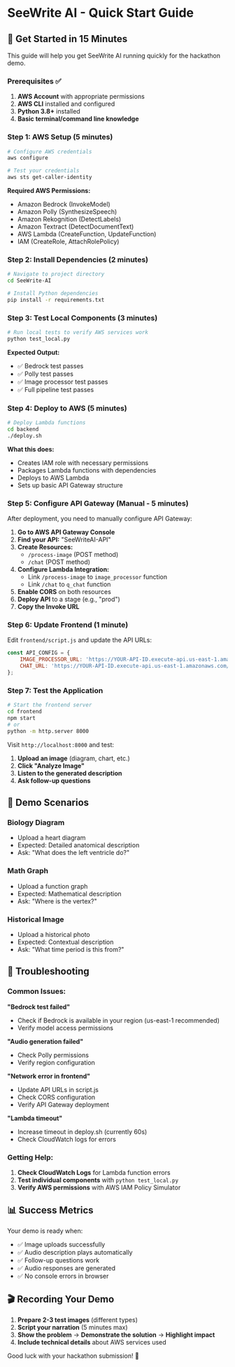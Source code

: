# SeeWrite AI - Quick Start Guide

## 🚀 Get Started in 15 Minutes

This guide will help you get SeeWrite AI running quickly for the hackathon demo.

### Prerequisites ✅

1. **AWS Account** with appropriate permissions
2. **AWS CLI** installed and configured
3. **Python 3.8+** installed
4. **Basic terminal/command line knowledge**

### Step 1: AWS Setup (5 minutes)

```bash
# Configure AWS credentials
aws configure

# Test your credentials
aws sts get-caller-identity
```

**Required AWS Permissions:**
- Amazon Bedrock (InvokeModel)
- Amazon Polly (SynthesizeSpeech)
- Amazon Rekognition (DetectLabels)
- Amazon Textract (DetectDocumentText)
- AWS Lambda (CreateFunction, UpdateFunction)
- IAM (CreateRole, AttachRolePolicy)

### Step 2: Install Dependencies (2 minutes)

```bash
# Navigate to project directory
cd SeeWrite-AI

# Install Python dependencies
pip install -r requirements.txt
```

### Step 3: Test Local Components (3 minutes)

```bash
# Run local tests to verify AWS services work
python test_local.py
```

**Expected Output:**
- ✅ Bedrock test passes
- ✅ Polly test passes  
- ✅ Image processor test passes
- ✅ Full pipeline test passes

### Step 4: Deploy to AWS (5 minutes)

```bash
# Deploy Lambda functions
cd backend
./deploy.sh
```

**What this does:**
- Creates IAM role with necessary permissions
- Packages Lambda functions with dependencies
- Deploys to AWS Lambda
- Sets up basic API Gateway structure

### Step 5: Configure API Gateway (Manual - 5 minutes)

After deployment, you need to manually configure API Gateway:

1. **Go to AWS API Gateway Console**
2. **Find your API:** "SeeWriteAI-API"
3. **Create Resources:**
   - `/process-image` (POST method)
   - `/chat` (POST method)
4. **Configure Lambda Integration:**
   - Link `/process-image` to `image_processor` function
   - Link `/chat` to `q_chat` function
5. **Enable CORS** on both resources
6. **Deploy API** to a stage (e.g., "prod")
7. **Copy the Invoke URL**

### Step 6: Update Frontend (1 minute)

Edit `frontend/script.js` and update the API URLs:

```javascript
const API_CONFIG = {
    IMAGE_PROCESSOR_URL: 'https://YOUR-API-ID.execute-api.us-east-1.amazonaws.com/prod/process-image',
    CHAT_URL: 'https://YOUR-API-ID.execute-api.us-east-1.amazonaws.com/prod/chat'
};
```

### Step 7: Test the Application

```bash
# Start the frontend server
cd frontend
npm start
# or
python -m http.server 8000
```

Visit `http://localhost:8000` and test:

1. **Upload an image** (diagram, chart, etc.)
2. **Click "Analyze Image"**
3. **Listen to the generated description**
4. **Ask follow-up questions**

## 🎯 Demo Scenarios

### Biology Diagram
- Upload a heart diagram
- Expected: Detailed anatomical description
- Ask: "What does the left ventricle do?"

### Math Graph
- Upload a function graph
- Expected: Mathematical description
- Ask: "Where is the vertex?"

### Historical Image
- Upload a historical photo
- Expected: Contextual description
- Ask: "What time period is this from?"

## 🐛 Troubleshooting

### Common Issues:

**"Bedrock test failed"**
- Check if Bedrock is available in your region (us-east-1 recommended)
- Verify model access permissions

**"Audio generation failed"**
- Check Polly permissions
- Verify region configuration

**"Network error in frontend"**
- Update API URLs in script.js
- Check CORS configuration
- Verify API Gateway deployment

**"Lambda timeout"**
- Increase timeout in deploy.sh (currently 60s)
- Check CloudWatch logs for errors

### Getting Help:

1. **Check CloudWatch Logs** for Lambda function errors
2. **Test individual components** with `python test_local.py`
3. **Verify AWS permissions** with AWS IAM Policy Simulator

## 📊 Success Metrics

Your demo is ready when:
- ✅ Image uploads successfully
- ✅ Audio description plays automatically
- ✅ Follow-up questions work
- ✅ Audio responses are generated
- ✅ No console errors in browser

## 🎬 Recording Your Demo

1. **Prepare 2-3 test images** (different types)
2. **Script your narration** (5 minutes max)
3. **Show the problem** → **Demonstrate the solution** → **Highlight impact**
4. **Include technical details** about AWS services used

Good luck with your hackathon submission! 🚀